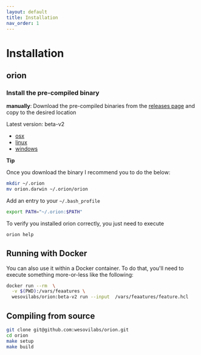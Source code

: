 ```yaml
---
layout: default
title: Installation
nav_order: 1
---
```

<link rel="stylesheet" href="../../assets/css/custom.css">

# Installation

## orion

### Install the pre-compiled binary

**manually**: Download the pre-compiled binaries from the [releases page](https://github.com/wesovilabs/orion/releases) and copy to the desired location

Latest version: beta-v2

- [osx](https://github.com/wesovilabs/orion/releases/download/beta-v2/orion.darwin) 
- [linux](https://github.com/wesovilabs/orion/releases/download/beta-v2/orion.linux) 
- [windows](https://github.com/wesovilabs/orion/releases/download/beta-v2/orion.exe) 

**Tip**

Once you download the binary I recommend you to do the below: 

```bash
mkdir ~/.orion
mv orion.darwin ~/.orion/orion   
```                                       
Add an entry to your `~/.bash_profile`

```bash
export PATH="~/.orion:$PATH"
```

To verify you installed orion correctly, you just need to execute

```bash
orion help
```

## Running with Docker

You can also use it within a Docker container. To do that, you'll need to execute something more-or-less like the following:

```bash
docker run --rm  \
  -v $(PWD):/vars/feaatures \
  wesovilabs/orion:beta-v2 run --input  /vars/feaatures/feature.hcl
```

## Compiling from source

```bash
git clone git@github.com:wesovilabs/orion.git
cd orion
make setup
make build
```
